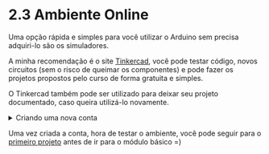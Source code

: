 # 2.3 Ambiente Online 
<p></p>

Uma opção rápida e simples para você utilizar o Arduino sem precisa adquiri-lo são os simuladores.
<p></p>

A minha recomendação é o site [Tinkercad](https://www.tinkercad.com/), você pode testar código, novos circuitos (sem o risco de queimar os componentes) e pode fazer os projetos propostos pelo curso de forma gratuita e simples.
<p></p>

O Tinkercad também pode ser utilizado para deixar seu projeto documentado, caso queira utilizá-lo novamente.
<p></p>

<details>
  <summary>Criando uma nova conta</summary>

Infelizmente é necessário criar uma conta para utilizar o site, para isso basta clicar no botão "Inscreva-se agora" no canto superior direito.
<p></p>

<img src="../imgs/TinkerCad/Inscrever.jpg" alt="Inscrever-se agora">

Após isso aparecerá uma janela com algumas opções no centro da tela, clique em "Criar uma conta pessoal"
<p></p>

<img src="../imgs/TinkerCad/CriarConta.jpg" alt="Criar uma conta pessoal">

Após isso aparecerá uma janela com mais opções no centro da tela, no caso farei utilizando uma conta google, utilize a sua conta que seja mais conveniente.  
**Obs.: Ao clicar em "Mais opções de login..." aparecerá a opção de login com o Facebook e com o Microsoft, por padrão só é mostrado Google e Apple.**
<p></p>

<img src="../imgs/TinkerCad/Opcoes.jpg" alt="Opções de criação de conta">

Após feito o login, uma janela será aberta com a opção de Continuar, basta clicar nela e o processo será concluído.
<p></p>


<img src="../imgs/TinkerCad/Continuar.jpg" alt="Opção de continuar">

Uma vez terminado o processo uma ultima janela se abrirá basta clicar no botão de fechar.
<p></p>

<img src="../imgs/TinkerCad/Final.jpg" alt="Botão de fechar">


Para criar um projeto utilizando o arduino basta clicar na aba "Circuitos" (1) no canto esquerdo e em seguida "Criar novo Circuito"(2)
<p></p>

<img src="../imgs/TinkerCad/CriandoCircuito.jpg" alt="Criando circuito">

</details>

Uma vez criada a conta, hora de testar o ambiente, você pode seguir para o [primeiro projeto](/src/Projetos/0-Projeto-blink.md) antes de ir para o módulo básico =)
